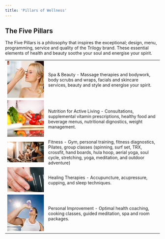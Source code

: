 ```yaml
---
title: 'Pillars of Wellness'
---
```


## The Five Pillars
The Five Pillars is a philosophy that inspires the exceptional; design, menu, programming, service and quality of the Trilogy brand.  These essential elements  of health and beauty soothe your soul and energise your spirit.

|    |    |
|  :-----          |  :-----          |
|  ![](beauty.jpg) |  Spa & Beauty - Massage therapies and bodywork, body scrubs and wraps, facials and skincare services, beauty and style and energise your spirit. |
|  ![](nutrition.jpg) | Nutrition for Active Living - Consultations, supplemental vitamin prescriptions, healthy food and beverage menus, nutritional dignostics, weight management. |
|  ![](fitness.jpg) |  Fitness - Gym, personal training, fitness diagnostics, Pilates, group classes (spinning, surf set, TRX, crossfit, hand boards, hula hoop, aerial yoga, soul cycle, stretching, yoga, meditation, and outdoor adventure) |
|  ![](healing.png) |  Healing Therapies - Accupuncture, acupressure, cupping, and sleep techniques. |
|  ![](improvement.jpg) |  Personal Improvement - Optimal health coaching, cooking classes, guided meditation, spa and room packages.|
